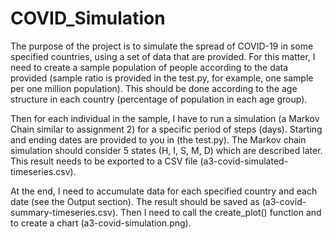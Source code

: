 # COVID_Simulation
The purpose of the project is to simulate the spread of COVID-19 in some specified countries, using a set of data that are provided. For this matter, I need to create a sample population of people according to the data provided (sample ratio is provided in the test.py, for example, one sample per one million population).
This should be done according to the age structure in each country (percentage of population in each age group).

Then for each individual in the sample, I have to run a simulation (a Markov Chain similar to assignment 2) for a specific period of steps (days). Starting and ending dates are provided to you in (the test.py). The Markov chain simulation should consider 5 states (H, I, S, M, D) which are described later. This result needs to be exported to a CSV file (a3-covid-simulated-timeseries.csv).

At the end, I need to accumulate data for each specified country and each date (see the Output section). The result should be saved as (a3-covid-summary-timeseries.csv). Then I need to call the create_plot() function and to create a chart (a3-covid-simulation.png).
